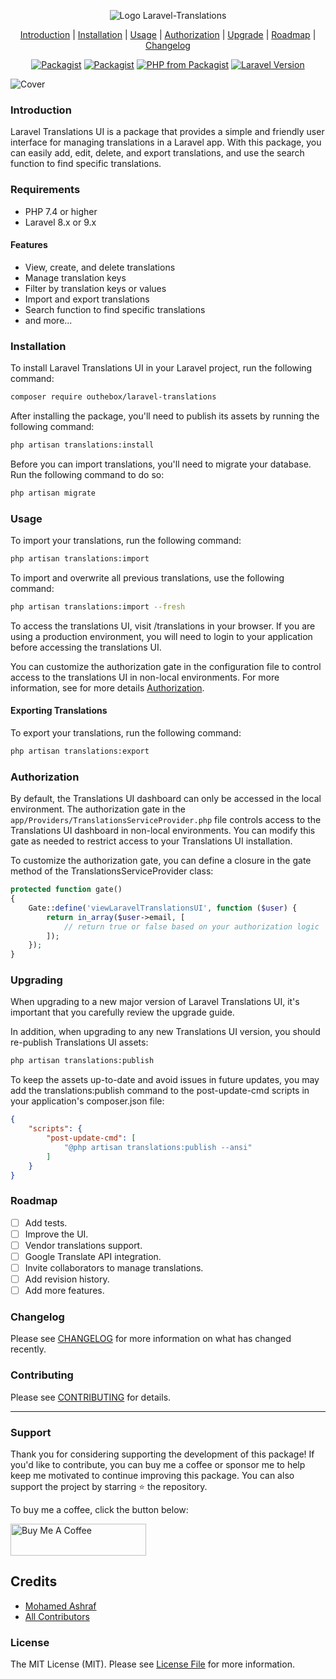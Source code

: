 <p align="center">
    <img src="https://user-images.githubusercontent.com/44909285/201471525-be424567-47a4-495d-a9b1-cd673cff0b23.svg" alt="Logo Laravel-Translations">
</p>

<p align="center">
    <a href="#introduction">Introduction</a> |
    <a href="#installation">Installation</a> |
    <a href="#usage">Usage</a> |
    <a href="#authorization">Authorization</a> |
    <a href="#upgrading">Upgrade</a> |
    <a href="#roadmap">Roadmap</a> |
    <a href="#changelog">Changelog</a>
</p>

<p align="center">
<a href="https://packagist.org/packages/outhebox/laravel-translations"><img src="https://img.shields.io/packagist/v/outhebox/laravel-translations.svg" alt="Packagist"></a>
<a href="https://packagist.org/packages/outhebox/laravel-translations"><img src="https://img.shields.io/packagist/dm/outhebox/laravel-translations.svg" alt="Packagist"></a>
<a href="https://packagist.org/packages/outhebox/laravel-translations"><img src="https://img.shields.io/packagist/php-v/outhebox/laravel-translations.svg" alt="PHP from Packagist"></a>
<a href="https://packagist.org/packages/outhebox/laravel-translations"><img src="https://img.shields.io/badge/Laravel-8.x,%209.x-brightgreen.svg" alt="Laravel Version"></a>
</p>

![Cover](https://user-images.githubusercontent.com/44909285/201598702-5bcd47ed-6202-41a1-af4a-40203b3b76ae.png)

### Introduction

Laravel Translations UI is a package that provides a simple and friendly user interface for managing translations in a Laravel app. With this package, you can easily add, edit, delete, and export translations, and use the search function to find specific translations.

### Requirements
- PHP 7.4 or higher
- Laravel 8.x or 9.x

#### Features

- View, create, and delete translations
- Manage translation keys
- Filter by translation keys or values
- Import and export translations
- Search function to find specific translations
- and more...

### Installation

To install Laravel Translations UI in your Laravel project, run the following command:

```bash
composer require outhebox/laravel-translations
```

After installing the package, you'll need to publish its assets by running the following command:

```bash
php artisan translations:install
```

Before you can import translations, you'll need to migrate your database. Run the following command to do so:

```bash
php artisan migrate
```

### Usage

To import your translations, run the following command:

```bash
php artisan translations:import
```

To import and overwrite all previous translations, use the following command:

```bash
php artisan translations:import --fresh
```

To access the translations UI, visit /translations in your browser. If you are using a production environment, you will need to login to your application before accessing the translations UI. 

You can customize the authorization gate in the configuration file to control access to the translations UI in non-local environments. For more information, see for more details [Authorization](#authorization).

#### Exporting Translations

To export your translations, run the following command:

```bash
php artisan translations:export
```

### Authorization

By default, the Translations UI dashboard can only be accessed in the local environment. The authorization gate in the `app/Providers/TranslationsServiceProvider.php` file controls access to the Translations UI dashboard in non-local environments. You can modify this gate as needed to restrict access to your Translations UI installation.

To customize the authorization gate, you can define a closure in the gate method of the TranslationsServiceProvider class:

```php
protected function gate()
{
    Gate::define('viewLaravelTranslationsUI', function ($user) {
        return in_array($user->email, [
            // return true or false based on your authorization logic
        ]);
    });
}
```

### Upgrading

When upgrading to a new major version of Laravel Translations UI, it's important that you carefully review the upgrade guide.

In addition, when upgrading to any new Translations UI version, you should re-publish Translations UI assets:

```bash
php artisan translations:publish
```

To keep the assets up-to-date and avoid issues in future updates, you may add the translations:publish command to the post-update-cmd scripts in your application's composer.json file:

```json
{
    "scripts": {
        "post-update-cmd": [
            "@php artisan translations:publish --ansi"
        ]
    }
}
```

### Roadmap
- [ ] Add tests.
- [ ] Improve the UI.
- [ ] Vendor translations support.
- [ ] Google Translate API integration.
- [ ] Invite collaborators to manage translations.
- [ ] Add revision history.
- [ ] Add more features.

### Changelog

Please see [CHANGELOG](CHANGELOG.md) for more information on what has changed recently.

### Contributing

Please see [CONTRIBUTING](CONTRIBUTING.md) for details.

---
### Support

Thank you for considering supporting the development of this package! If you'd like to contribute, you can buy me a coffee or sponsor me to help keep me motivated to continue improving this package. You can also support the project by starring ⭐ the repository.

To buy me a coffee, click the button below:

<a href="https://www.buymeacoffee.com/outhebox" target="_blank"><img src="https://cdn.buymeacoffee.com/buttons/default-orange.png" alt="Buy Me A Coffee" style="height: 51px !important;width: 217px !important;" ></a>


## Credits

- [Mohamed Ashraf](https://github.com/MohmmedAshraf)
- [All Contributors](../../contributors)

### License

The MIT License (MIT). Please see [License File](LICENSE.md) for more information.
